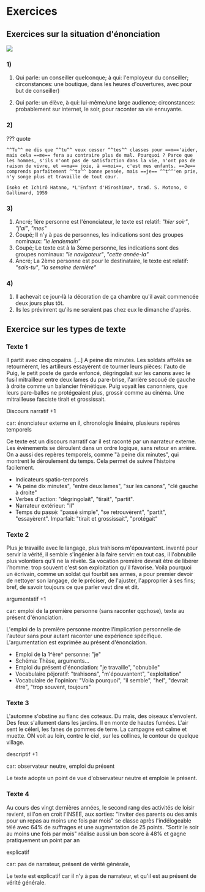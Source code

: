 # Exercices
## Exercices sur la situation d'énonciation

![](../../assets/scans/2024-sept-17-1.png)

### 1) 
1. Qui parle: un conseiller quelconque; à qui: l'employeur du conseiller; circonstances: une boutique, dans les heures d'ouvertures, avec pour but de conseiller)

2. Qui parle: un élève, à qui: lui-même/une large audience; circonstances: probablement sur internet, le soir, pour raconter sa vie ennuyante.

### 2)

??? quote

	^^Tu^^ me dis que ^^tu^^ veux cesser ^^tes^^ classes pour ==m=='aider, mais cela ==me== fera au contraire plus de mal. Pourquoi ? Parce que les hommes, s'ils n'ont pas de satisfaction dans la vie, n'ont pas de raison de vivre, et ==ma== joie, à ==moi==, c'est mes enfants. ==Je== comprends parfaitement ^^ta^^ bonne pensée, mais ==je== ^^t^^'en prie, n'y songe plus et travaille de tout cœur.

	Isoko et Ichirô Hatano, *L'Enfant d'Hiroshima*, trad. S. Motono, © Gallimard, 1959

### 3)

1. Ancré; 1ère personne est l'énonciateur, le texte est relatif: *"hier soir"*, *"j'ai"*, *"mes"*
2. Coupé; Il n'y à pas de personnes, les indications sont des groupes nominaux: *"le lendemain"*
3. Coupé; Le texte est à la 3ème personne, les indications sont des groupes nominaux: *"le navigateur"*, *"cette année-la"*
4. Ancré; La 2ème personne est pour le destinataire, le texte est relatif: *"sais-tu"*, *"la semaine dernière"*

### 4)

1. Il achevait ce jour-là la décoration de ça chambre qu'il avait commencée deux jours plus tôt.
2. Ils les prévinrent qu'ils ne seraient pas chez eux le dimanche d'après.

## Exercice sur les types de texte
### Texte 1 
Il partit avec cinq copains. [...]
A peine dix minutes. Les soldats affolés se retournèrent, les artilleurs essayèrent de tourner leurs pièces: l'auto de Puig, le petit poste de garde enfoncé, dégringolait sur les canons avec le fusil mitrailleur entre deux lames du pare-brise, 
l'arrière secoué de gauche à droite comme un balancier frénétique. Puig voyait les canonniers, que leurs pare-balles ne protégeaient plus, grossir comme au cinéma.
Une mitrailleuse fasciste tirait et grossissait.

Discours narratif +1

car: énonciateur externe en il, chronologie linéaire, plusieurs repères temporels

Ce texte est un discours narratif car il est raconté par un narrateur externe. Les événements se déroulent dans un ordre logique, sans retour en arrière. On a aussi des repères temporels, comme "à peine dix minutes", qui montrent le déroulement du temps. Cela permet de suivre l'histoire facilement.

* Indicateurs spatio-temporels
* "A peine dix minutes", "entre deux lames", "sur les canons", "clé gauche à droite"
* Verbes d'action: "dégringolait", "tirait", "partit".
* Narrateur extérieur: "Il"
* Temps du passé: "passé simple", "se retrouvèrent", "partit", "essayèrent". Imparfait: "tirait et grossissait", "protégait"

### Texte 2

Plus je travaille avec le langage, plus trahisons m'épouvantent. inventé pour servir la vérité, 
il semble s'ingénier à la faire servir: en tout cas, il l'obnubile plus volontiers qu'il ne la révèle.
Sa vocation première devrait être de libérer l'homme: trop souvent c'est son exploitation qu'il favorise. 
Voila pourquoi un écrivain, comme un soldat qui fourbit ses armes, a pour premier devoir de nettoyer son langage,
de le préciser, de l'ajuster, l'approprier à ses fins; bref, de savoir toujours ce que parler veut dire et dit.


argumentatif +1

car: emploi de la première personne (sans raconter qqchose), texte au présent d'énonciation.

L'emploi de la première personne montre l'implication personnelle de l'auteur sans pour autant raconter une expérience spécifique. L'argumentation est exprimée au présent d'énonciation.

* Emploi de la 1^ère^ personne: "je"
* Schéma: Thèse, arguments...
* Emploi du présent d'énonciation: "je travaille", "obnubile"
* Vocabulaire péjoratif: "trahisons", "m'épouvantent", "exploitation"
* Vocabulaire de l'opinion: "Voila pourquoi", "il semble", "hel", "devrait être", "trop souvent, toujours"

### Texte 3
L'automne s'obstine au flanc des coteaux. Du maïs, des oiseaux s'envolent. Des feux s'allument dans les jardins. Il en monte de hautes fumées. L'air sent le céleri, les fanes de pommes de terre. La campagne est calme et muette. ON voit au loin, contre le ciel, sur les collines, le contour de quelque village.

descriptif +1

car: observateur neutre, emploi du présent

Le texte adopte un point de vue d'observateur neutre et emploie le présent.
### Texte 4
Au cours des vingt dernières années, le second rang des activités de loisir revient, si l'on en croit l'INSEE, aux sorties: "Inviter des parents ou des amis pour un repas au moins une fois par mois" se classe après l'indélogeable télé avec 64% de suffrages et une augmentation de 25 points. "Sortir le soir au moins une fois par mois" réalise aussi un bon score à 48% et gagne pratiquement un point par an

explicatif

car: pas de narrateur, présent de vérité générale, 

Le texte est explicatif car il n'y à pas de narrateur, et qu'il est au présent de vérité générale.